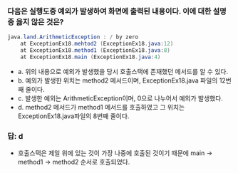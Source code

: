 ### 다음은 실행도중 예외가 발생하여 화면에 출력된 내용이다. 이에 대한 설명 중 옳지 않은 것은?

``` java
java.land.ArithmeticException : / by zero
    at ExceptionEx18.mehtod2 (ExceptionEx18.java:12)
    at ExceptionEx18.method1 (ExceptionEx18.java:8)
    at ExceptionEx18.main (ExceptionEx18.java:4)
```

- a. 위의 내용으로 예외가 발생했을 당시 호출스택에 존재했던 메서드를 알 수 있다.
- b. 예외가 발생한 위치는 method2 메서드이며, ExceptionEx18.java 파일의 12번째 줄이다.
- c. 발생한 예외는 ArithmeticException이며, 0으로 나누어서 예외가 발생했다.
- d. method2 메서드가 method1 메서드를 호출하였고 그 위치는 ExceptionEx18.java파일의 8번째 줄이다.

### 답: d
- 호출스택은 제일 위에 있는 것이 가장 나중에 호출된 것이기 때문에 main -> method1 -> method2 순서로 호출되었다.